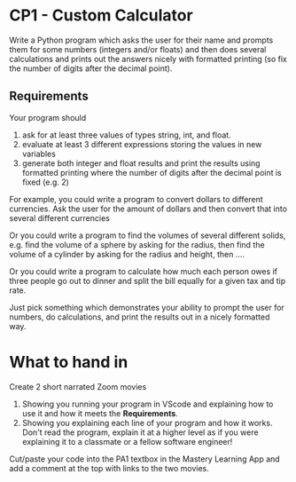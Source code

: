 # CP1 - Custom Calculator

Write a Python program which asks the user for their name
and prompts them for some numbers (integers and/or floats) 
and then does several calculations and prints out the answers nicely
with formatted printing (so fix the number of digits after the decimal point).

## Requirements
Your program should
1. ask for at least three values of types string, int, and float.
2. evaluate at least 3 different expressions storing the values in new variables
3. generate both integer and float results and print the results using formatted printing where the number of digits after the decimal point is fixed (e.g. 2)

For example, you could write a program to convert dollars to different currencies.
Ask the user for the amount of dollars and then convert that into several different currencies

Or you could write a program to find the volumes of several different solids, 
e.g. find the volume of a sphere by asking for the radius,
then find the volume of a cylinder by asking for the radius and height,
then ....

Or you could write a program to calculate how much each person owes 
if three people go out to dinner and split the bill equally for a given tax and tip rate. 

Just pick something which demonstrates your ability to prompt the user for numbers, do calculations, 
and print the results out in a nicely formatted way.

# What to hand in
Create 2 short narrated Zoom movies
1. Showing you running your program in VScode and explaining how to use it and how it meets the **Requirements**.
2. Showing you explaining each line of your program and how it works. Don't read the program, explain it at a higher level as if you were explaining it to a classmate or a fellow software engineer!

Cut/paste your code into the PA1 textbox in the Mastery Learning App and add a comment at the top with links to the two movies.
            
